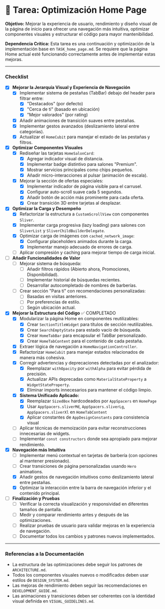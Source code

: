 # 🚀 Tarea: Optimización Home Page

**Objetivo:** Mejorar la experiencia de usuario, rendimiento y diseño visual de la página de inicio para ofrecer una navegación más intuitiva, optimizar componentes visuales y estructurar el código para mayor mantenibilidad.

**Dependencia Crítica:** Esta tarea es una continuación y optimización de la implementación base en `TASK_home_page.md`. Se requiere que la página Home actual esté funcionando correctamente antes de implementar estas mejoras.

---

### Checklist

- [x] **Mejorar la Jerarquía Visual y Experiencia de Navegación**
  - [x] Implementar sistema de pestañas (TabBar) debajo del header para filtrar entre:
    - [x] "Destacados" (por defecto)
    - [x] "Cerca de ti" (basado en ubicación)
    - [x] "Mejor valorados" (por rating)
  - [x] Añadir animaciones de transición suaves entre pestañas.
  - [x] Implementar gestos avanzados (deslizamiento lateral entre categorías).
  - [x] Actualizar el `HomeCubit` para manejar el estado de las pestañas y filtros.

- [x] **Optimizar Componentes Visuales**
  - [x] Rediseñar las tarjetas `HomeSalonCard`:
    - [x] Agregar indicador visual de distancia.
    - [x] Implementar badge distintivo para salones "Premium".
    - [x] Mostrar servicios principales como chips pequeños.
    - [x] Añadir micro-interacciones al pulsar (animación de escala).
  - [x] Mejorar la sección de ofertas especiales:
    - [x] Implementar indicador de página visible para el carrusel.
    - [x] Configurar auto-scroll suave cada 5 segundos.
    - [x] Añadir botón de acción más prominente para cada oferta.
    - [x] Crear transición 3D entre tarjetas al desplazar.

- [x] **Optimizar la Carga y Desempeño**
  - [x] Refactorizar la estructura a `CustomScrollView` con componentes `Sliver`.
  - [x] Implementar carga progresiva (lazy loading) para salones con `SliverList` y `SliverChildBuilderDelegate`.
  - [x] Optimizar carga de imágenes con `cached_network_image`:
    - [x] Configurar placeholders animados durante la carga.
    - [x] Implementar manejo adecuado de errores de carga.
  - [ ] Aplicar compresión y caching para mejorar tiempo de carga inicial.

- [ ] **Añadir Funcionalidades de Valor**
  - [ ] Mejorar sistema de búsqueda:
    - [ ] Añadir filtros rápidos (Abierto ahora, Promociones, Disponibilidad).
    - [ ] Implementar historial de búsquedas recientes.
    - [ ] Desarrollar autocompletado de nombres de barberías.
  - [ ] Crear sección "Para ti" con recomendaciones personalizadas:
    - [ ] Basadas en visitas anteriores.
    - [ ] Por preferencias de estilo.
    - [ ] Según ubicación actual.

- [x] **Mejorar la Estructura del Código** ✅ COMPLETADO
  - [x] Modularizar la página Home en componentes reutilizables:
    - [x] Crear `SectionTitleWidget` para títulos de sección reutilizables.
    - [x] Crear `SearchEmptyState` para estado vacío de búsqueda.
    - [x] Crear `HomeTabBar` para encapsular el TabBar personalizado.
    - [x] Crear `HomeTabContent` para el contenido de cada pestaña.
  - [x] Extraer lógica de navegación a `HomeNavigationController`.
  - [x] Refactorizar `HomeCubit` para manejar estados relacionados de manera más cohesiva.
  - [x] Corregir advertencias y deprecaciones detectadas por el analizador:
    - [x] Reemplazar `withOpacity` por `withAlpha` para evitar pérdida de precisión.
    - [x] Actualizar APIs deprecadas como `MaterialStateProperty` a `WidgetStateProperty`.
    - [x] Eliminar imports innecesarios para mantener el código limpio.
  - [x] **Sistema Unificado Aplicado:**
    - [x] Reemplazar `SizedBox` hardcodeados por `AppSpacers` en `HomePage`
    - [x] Usar `AppSpacers.sliverMd`, `AppSpacers.sliverLg`, `AppSpacers.sliverXl` en `HomeTabContent`
    - [x] Aplicar constantes de `AppDesignConstants` para consistencia visual
  - [ ] Aplicar técnicas de memoización para evitar reconstrucciones innecesarias de widgets.
  - [ ] Implementar `const constructors` donde sea apropiado para mejorar rendimiento.

- [x] **Navegación más Intuitiva**
  - [ ] Implementar menú contextual en tarjetas de barbería (con opciones al mantener presionado).
  - [ ] Crear transiciones de página personalizadas usando `Hero` animations.
  - [x] Añadir gestos de navegación intuitivos como deslizamiento lateral entre pestañas.
  - [x] Optimizar la interacción entre la barra de navegación inferior y el contenido principal.

- [ ] **Finalización y Pruebas**
  - [ ] Verificar la correcta visualización y responsividad en diferentes tamaños de pantalla.
  - [ ] Medir y comparar rendimiento antes y después de las optimizaciones.
  - [ ] Realizar pruebas de usuario para validar mejoras en la experiencia de navegación.
  - [ ] Documentar todos los cambios y patrones nuevos implementados.

---

### Referencias a la Documentación

- La estructura de las optimizaciones debe seguir los patrones de `ARCHITECTURE.md`.
- Todos los componentes visuales nuevos o modificados deben usar estilos de `DESIGN_SYSTEM.md`.
- Las mejoras de rendimiento deben seguir las recomendaciones en `DEVELOPMENT_GUIDE.md`.
- Las animaciones y transiciones deben ser coherentes con la identidad visual definida en `VISUAL_GUIDELINES.md`.
